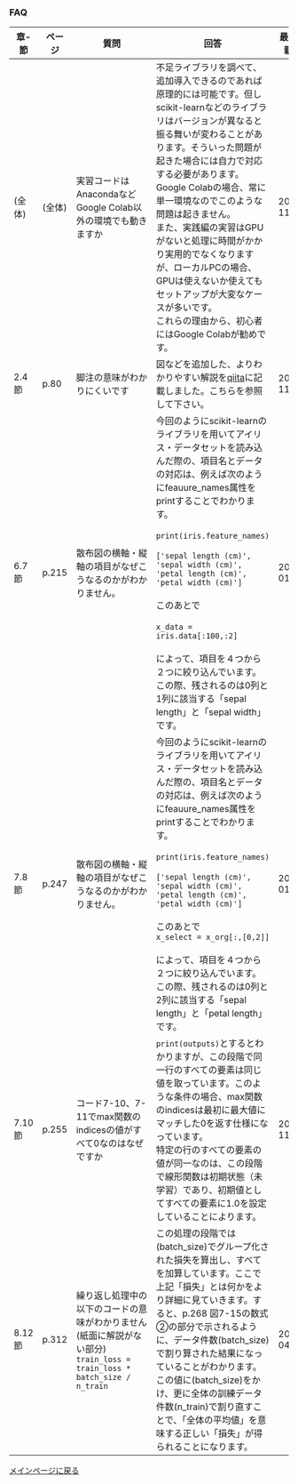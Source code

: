 ### FAQ


|章-節|ページ  |質問　　　　　　　|回答|最終更新日|
|---|---|---|---|---|
|(全体)|(全体)|実習コードはAnacondaなどGoogle Colab以外の環境でも動きますか|不足ライブラリを調べて、追加導入できるのであれば原理的には可能です。但しscikit-learnなどのライブラリはバージョンが異なると振る舞いが変わることがあります。そういった問題が起きた場合には自力で対応する必要があります。Google Colabの場合、常に単一環境なのでこのような問題は起きません。<br>また、実践編の実習はGPUがないと処理に時間がかかり実用的でなくなりますが、ローカルPCの場合、GPUは使えないか使えてもセットアップが大変なケースが多いです。<br>これらの理由から、初心者にはGoogle Colabが勧めです。|2021-11-03|
|2.4節|p.80|脚注の意味がわかりにくいです|図などを追加した、よりわかりやすい解説を[qiita](https://qiita.com/makaishi2/items/2c40fe43c01b35acb8c4)に記載しました。こちらを参照して下さい。|2021-11-03|
|6.7節|p.215|散布図の横軸・縦軸の項目がなぜこうなるのかがわかりません。|今回のようにscikit-learnのライブラリを用いてアイリス・データセットを読み込んだ際の、項目名とデータの対応は、例えば次のようにfeauure_names属性をprintすることでわかります。<br/><br/>```print(iris.feature_names)```<br/><br>```['sepal length (cm)', 'sepal width (cm)', 'petal length (cm)', 'petal width (cm)']```<br/><br/>このあとで<br/><br/>```x_data = iris.data[:100,:2]```<br/><br/>によって、項目を４つから２つに絞り込んでいます。この際、残されるのは0列と1列に該当する「sepal length」と「sepal width」です。|2023-01-20|
|7.8節|p.247|散布図の横軸・縦軸の項目がなぜこうなるのかがわかりません。|今回のようにscikit-learnのライブラリを用いてアイリス・データセットを読み込んだ際の、項目名とデータの対応は、例えば次のようにfeauure_names属性をprintすることでわかります。<br/><br/>```print(iris.feature_names)```<br/><br>```['sepal length (cm)', 'sepal width (cm)', 'petal length (cm)', 'petal width (cm)']```<br/><br/>このあとで<br/>```x_select = x_org[:,[0,2]]```<br/><br/>によって、項目を４つから２つに絞り込んでいます。この際、残されるのは0列と2列に該当する「sepal length」と「petal length」です。|2023-01-20|
|7.10節|p.255|コード7-10、7-11でmax関数のindicesの値がすべて0なのはなぜですか|``print(outputs)``とするとわかりますが、この段階で同一行のすべての要素は同じ値を取っています。このような条件の場合、max関数のindicesは最初に最大値にマッチした0を返す仕様になっています。<br>特定の行のすべての要素の値が同一なのは、この段階で線形関数は初期状態（未学習）であり、初期値としてすべての要素に1.0を設定していることによります。|2021-11-03|
|8.12節|p.312|繰り返し処理中の以下のコードの意味がわかりません<br>(紙面に解説がない部分)<br> ``train_loss = train_loss * batch_size / n_train``|この処理の段階では(batch_size)でグループ化された損失を算出し、すべてを加算しています。ここで上記「損失」とは何かをより詳細に見ていきます。すると、p.268 図7-15の数式②の部分で示されるように、データ件数(batch_size)で割り算された結果になっていることがわかります。この値に(batch_size)をかけ、更に全体の訓練データ件数(n_train)で割り直すことで、「全体の平均値」を意味する正しい「損失」が得られることになります。|2022-04-02|






[メインページに戻る](../README.md)
